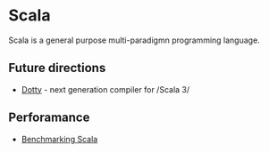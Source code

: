 # Scala

Scala is a general purpose multi-paradigmn programming language.

## Future directions

- [Dotty](dotty.md) - next generation compiler for /Scala 3/

## Perforamance

- [Benchmarking Scala](benchmarking.md)
